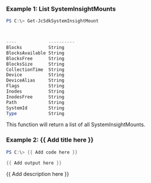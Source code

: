 ### Example 1: List SystemInsightMounts
```powershell
PS C:\> Get-JcSdkSystemInsightMount



----            ----------
Blocks          String
BlocksAvailable String
BlocksFree      String
BlocksSize      String
CollectionTime  String
Device          String
DeviceAlias     String
Flags           String
Inodes          String
InodesFree      String
Path            String
SystemId        String
Type            String


```

This function will return a list of all SystemInsightMounts.

### Example 2: {{ Add title here }}
```powershell
PS C:\> {{ Add code here }}

{{ Add output here }}
```

{{ Add description here }}

